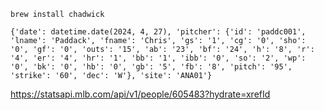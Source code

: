 `brew install chadwick`

`{'date': datetime.date(2024, 4, 27),
 'pitcher': {'id': 'paddc001', 'lname': 'Paddack', 'fname': 'Chris', 'gs': '1', 'cg': '0', 'sho': '0', 'gf': '0', 'outs': '15', 'ab': '23', 'bf': '24', 'h': '8', 'r': '4', 'er': '4', 'hr': '1', 'bb': '1', 'ibb': '0', 'so': '2', 'wp': '0', 'bk': '0', 'hb': '0', 'gb': '5', 'fb': '8', 'pitch': '95', 'strike': '60', 'dec': 'W'},
 'site': 'ANA01'}`


https://statsapi.mlb.com/api/v1/people/605483?hydrate=xrefId
